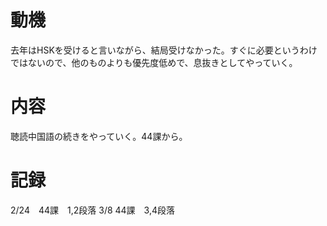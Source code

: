 # 動機
去年はHSKを受けると言いながら、結局受けなかった。すぐに必要というわけではないので、他のものよりも優先度低めで、息抜きとしてやっていく。

# 内容
聴読中国語の続きをやっていく。44課から。

# 記録
2/24　44課　1,2段落
3/8   44課　3,4段落
